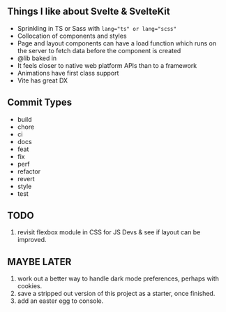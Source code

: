 ## Things I like about Svelte & SvelteKit

- Sprinkling in TS or Sass with `lang="ts" or lang="scss"`
- Collocation of components and styles
- Page and layout components can have a load function which runs on the server
  to fetch data before the component is created
- @lib baked in
- It feels closer to native web platform APIs than to a framework
- Animations have first class support
- Vite has great DX

## Commit Types

- build
- chore
- ci
- docs
- feat
- fix
- perf
- refactor
- revert
- style
- test

## TODO

1. revisit flexbox module in CSS for JS Devs & see if layout can be improved.

## MAYBE LATER

1. work out a better way to handle dark mode preferences, perhaps with cookies.
2. save a stripped out version of this project as a starter, once finished.
3. add an easter egg to console.
